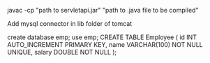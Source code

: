 javac -cp "path to servletapi.jar" "path to .java file to be compiled"


Add mysql connector in lib folder of tomcat

create database emp;
use emp;
CREATE TABLE Employee (
id INT AUTO_INCREMENT PRIMARY KEY,
name VARCHAR(100) NOT NULL UNIQUE,
salary DOUBLE NOT NULL
);
